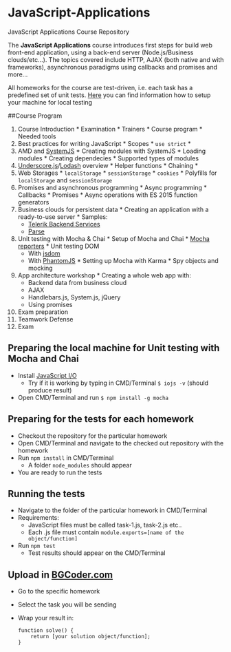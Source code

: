 # JavaScript-Applications
JavaScript Applications Course Repository

The **JavaScript Applications** course introduces first steps for build web front-end application, using a back-end server (Node.js/Business clouds/etc...). The topics covered include HTTP, AJAX (both native and with frameworks), asynchronous paradigms using callbacks and promises and more...

All homeworks for the course are test-driven, i.e. each task has a predefined set of unit tests. [Here](https://github.com/TelerikAcademy/JavaScript-UI-and-DOM/blob/master/README.md#user-content-preparing-the-local-machine-for-unit-testing-with-mocha-and-chai)  you can find information how to setup your machine for local testing

##Course Program
1.   Course Introduction
    *   Examination
    *   Trainers
    *   Course program
    *   Needed tools
2.   Best practices for writing JavaScript
    *   Scopes
    *   `use strict`
    *   
3.   AMD and [SystemJS](https://github.com/systemjs/systemjs)
    *   Creating modules with SystemJS
    *   Loading modules
    *   Creating dependecies
    *   Supported types of modules
4.   [Underscore.js](http://underscorejs.org)/[Lodash](https://lodash.com) overview
    *   Helper functions
    *   Chaining
    *   
5.   Web Storages
    *   `localStorage`
    *   `sessionStorage`
    *   `cookies`
    *   Polyfills for `localStorage` and `sessionStorage`
6.   Promises and asynchronous programming
    *   Async programming
    *   Callbacks
    *   Promises
    *   Async operations with ES 2015 function generators
7.   Business clouds for persistent data
    *   Creating an application with a ready-to-use server
    *   Samples: 
        *   [Telerik Backend Services](http://www.telerik.com/backend-services)
        *   [Parse](https://www.parse.com/)
8.   Unit testing with Mocha & Chai
    *   Setup of Mocha and Chai
    *   [Mocha reporters](https://mochajs.org/#reporters)
    *   Unit testing DOM
        *   With [jsdom](https://github.com/tmpvar/jsdom)
        *   With [PhantomJS](http://phantomjs.org/)
    *   Setting up Mocha with Karma
    *   Spy objects and mocking
9.   App architecture workshop
    *   Creating a whole web app with:
        *   Backend data from business cloud
        *   AJAX
        *   Handlebars.js, System.js, jQuery
        *   Using promises
10.  Exam preparation
11.  Teamwork Defense
12.  Exam

## Preparing the local machine for Unit testing with Mocha and Chai 

* Install [JavaScript I/O](https://iojs.org/en/index.html "JavaScript I/O")
    * Try if it is working by typing in CMD/Terminal `$ iojs -v` (should produce result)
*   Open CMD/Terminal and run `$ npm install -g mocha`

## Preparing for the tests for each homework

*   Checkout the repository for the particular homework 
*   Open CMD/Terminal and navigate to the checked out repository with the homework
*   Run `npm install` in CMD/Terminal
    *   A folder `node_modules` should appear
*   You are ready to run the tests

## Running the tests

*   Navigate to the folder of the particular homework in CMD/Terminal
*   Requirements:
    *   JavaScript files must be called task-1.js, task-2.js etc..
    *   Each .js file must contain `module.exports=[name of the object/function]`
*   Run `npm test`
    *   Test results should appear on the CMD/Terminal
    
## Upload in [BGCoder.com](http://bgcoder.com/)

*   Go to the specific homework
*   Select the task you will be sending
*   Wrap your result in:

        function solve() {
            return [your solution object/function];
        }
    